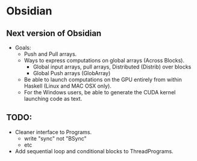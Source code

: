 # Obsidian

## Next version of Obsidian
* Goals: 
    * Push and Pull arrays. 
    * Ways to express computations on global arrays (Across Blocks).
        * Global input arrays, pull arrays, Distributed (Distrib) over blocks 
        * Global Push arrays (GlobArray) 
    * Be able to launch computations on the GPU entirely from within Haskell (Linux and MAC OSX only).
    * For the Windows users, be able to generate the CUDA kernel launching code as text. 

## TODO: 
* Cleaner interface to Programs. 
    * write "sync" not "BSync" 
    * etc
* Add sequential loop and conditional blocks to ThreadPrograms.